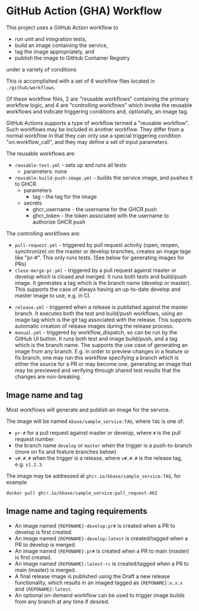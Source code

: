 # GitHub Action (GHA) Workflow

This project uses a GitHub Action workflow to

- run unit and integration tests,
- build an image containing the service,
- tag the image appropriately, and 
- publish the image to GitHub Container Registry

under a variety of conditions

This is accomplished with a set of 6 workflow files located in `./github/workflows`.

Of these workflow files, 2 are "reusable workflows" containing the primary workflow logic, and 4 are "controlling workflows" which invoke the reusable workflows and indicate triggering conditions and, optionally, an image tag.

GitHub Actions supports a type of workflow termed a "reusable workflow". Such workflows may be included in another workflow. They differ from a normal workflow in that they can only use a special triggering condition "on.workflow_call", and they may define a set of input parameters.

The reusable workflows are:

- `reusable-test.yml` - sets up and runs all tests
  - parameters: none
- `reusable-build-push-image.yml` - builds the service image, and pushes it to GHCR 
  - parameters
    - tag - the tag for the image
  - secrets
    - ghcr_username - the username for the GHCR push
    - ghcr_token - the token associated with the username to authorize GHCR push


The controlling workflows are: 

- `pull-request.yml` - triggered by pull request activity (open, reopen, synchronize) on the master or develop branches, creates an image tage like "pr-#". This only runs tests. (See below for generating images for PRs)
- `close-merge-pr.yml` - triggered by a pull request against master or develop which is closed and merged. It runs both tests and build/push image.  It generates a tag which is the branch name (develop or master). This supports the case of always having an up-to-date develop and master image to use, e.g. in CI.
* `release.yml` - triggered when a release is published against the master branch. It executes both the test and build/push workflows, using an image tag which is the git tag associated with the release. This supports automatic creation of release images during the release process.
* `manual.yml` - triggered by workflow_dispatch, so can be run by the GitHub UI button. It runs both test and image build/push, and a tag which is the branch name. The supports the use case of generating an image from any branch. E.g. in order to preview changes in a feature or fix branch, one may run this workflow specifying a branch which is either the source for a PR or may become one, generating an image that may be previewed and verifying through shared test results that the changes are non-breaking.

## Image name and tag

Most workflows will generate and publish an image for the service.

The image will be named `kbase/sample_service:TAG`, where `TAG` is one of:

- `pr-#` for a pull request against master or develop, where `#` is the pull request number
- the branch name `develop` or `master` when the trigger is a push-to-branch (more on fix and feature branches below)
- `v#.#.#` when the trigger is a release, where `v#.#.#` is the release tag, e.g. `v1.2.3`.

The image may be addressed at `ghcr.io/kbase/sample_service:TAG`, for example

```shell
docker pull ghcr.io/kbase/sample_service:pull_request-462
```

## Image name and taging requirements

- An image named `{REPONAME}-develop:pr#` is created when a PR to develop is first created.
- An image named `{REPONAME}-develop:latest` is created/tagged when a PR to develop is merged.
- An image named `{REPONAME}:pr#` is created when a PR to main (master) is first created.
- An image named `{REPONAME}:latest-rc` is created/tagged when a PR to main (master) is merged.
- A final release image is published using the Draft a new release functionality, which results in an imaged tagged as `{REPONAME}:x.x.x` and `{REPONAME}:latest`.
- An optional on-demand workflow can be used to trigger image builds from any branch at any time if desired.